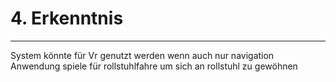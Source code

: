 # 4. Erkenntnis
___
System könnte für Vr genutzt werden wenn auch nur navigation
Anwendung spiele für rollstuhlfahre um sich an rollstuhl zu gewöhnen





